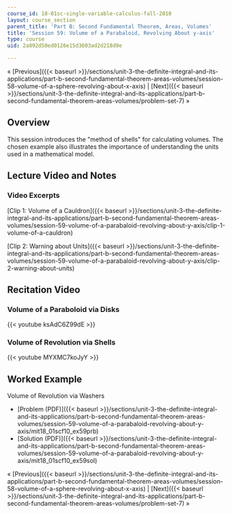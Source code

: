```yaml
---
course_id: 18-01sc-single-variable-calculus-fall-2010
layout: course_section
parent_title: 'Part B: Second Fundamental Theorem, Areas, Volumes'
title: 'Session 59: Volume of a Parabaloid, Revolving About y-axis'
type: course
uid: 2a892d50ed0126e15d3603ad2d218d9e

---
```


« [Previous]({{< baseurl >}}/sections/unit-3-the-definite-integral-and-its-applications/part-b-second-fundamental-theorem-areas-volumes/session-58-volume-of-a-sphere-revolving-about-x-axis) | [Next]({{< baseurl >}}/sections/unit-3-the-definite-integral-and-its-applications/part-b-second-fundamental-theorem-areas-volumes/problem-set-7) »

Overview
--------

This session introduces the "method of shells" for calculating volumes. The chosen example also illustrates the importance of understanding the units used in a mathematical model.

Lecture Video and Notes
-----------------------

### Video Excerpts

[Clip 1: Volume of a Cauldron]({{< baseurl >}}/sections/unit-3-the-definite-integral-and-its-applications/part-b-second-fundamental-theorem-areas-volumes/session-59-volume-of-a-parabaloid-revolving-about-y-axis/clip-1-volume-of-a-cauldron)

[Clip 2: Warning about Units]({{< baseurl >}}/sections/unit-3-the-definite-integral-and-its-applications/part-b-second-fundamental-theorem-areas-volumes/session-59-volume-of-a-parabaloid-revolving-about-y-axis/clip-2-warning-about-units)

Recitation Video
----------------

### Volume of a Paraboloid via Disks

{{< youtube ksAdC6Z99dE >}}

### Volume of Revolution via Shells

{{< youtube MYXMC7koJyY >}}

Worked Example
--------------

Volume of Revolution via Washers

*   [Problem (PDF)]({{< baseurl >}}/sections/unit-3-the-definite-integral-and-its-applications/part-b-second-fundamental-theorem-areas-volumes/session-59-volume-of-a-parabaloid-revolving-about-y-axis/mit18_01scf10_ex59prb)
*   [Solution (PDF)]({{< baseurl >}}/sections/unit-3-the-definite-integral-and-its-applications/part-b-second-fundamental-theorem-areas-volumes/session-59-volume-of-a-parabaloid-revolving-about-y-axis/mit18_01scf10_ex59sol)

« [Previous]({{< baseurl >}}/sections/unit-3-the-definite-integral-and-its-applications/part-b-second-fundamental-theorem-areas-volumes/session-58-volume-of-a-sphere-revolving-about-x-axis) | [Next]({{< baseurl >}}/sections/unit-3-the-definite-integral-and-its-applications/part-b-second-fundamental-theorem-areas-volumes/problem-set-7) »